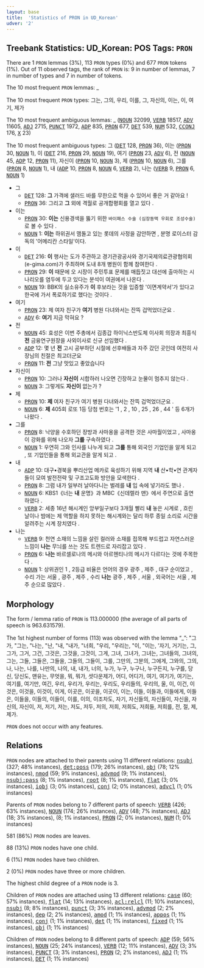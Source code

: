 ```yaml
---
layout: base
title:  'Statistics of PRON in UD_Korean'
udver: '2'
---
```


## Treebank Statistics: UD_Korean: POS Tags: `PRON`

There are 1 `PRON` lemmas (3%), 113 `PRON` types (0%) and 677 `PRON` tokens (1%).
Out of 11 observed tags, the rank of `PRON` is: 9 in number of lemmas, 7 in number of types and 7 in number of tokens.

The 10 most frequent `PRON` lemmas: _

The 10 most frequent `PRON` types:  그는, 그의, 우리, 이를, 그, 자신의, 이는, 이, 여기, 제가

The 10 most frequent ambiguous lemmas: _ (<tt><a href="ko-pos-NOUN.html">NOUN</a></tt> 32099, <tt><a href="ko-pos-VERB.html">VERB</a></tt> 18517, <tt><a href="ko-pos-ADV.html">ADV</a></tt> 11605, <tt><a href="ko-pos-ADJ.html">ADJ</a></tt> 2715, <tt><a href="ko-pos-PUNCT.html">PUNCT</a></tt> 1972, <tt><a href="ko-pos-ADP.html">ADP</a></tt> 835, <tt><a href="ko-pos-PRON.html">PRON</a></tt> 677, <tt><a href="ko-pos-DET.html">DET</a></tt> 539, <tt><a href="ko-pos-NUM.html">NUM</a></tt> 532, <tt><a href="ko-pos-CCONJ.html">CCONJ</a></tt> 176, <tt><a href="ko-pos-X.html">X</a></tt> 23)

The 10 most frequent ambiguous types:  그 (<tt><a href="ko-pos-DET.html">DET</a></tt> 128, <tt><a href="ko-pos-PRON.html">PRON</a></tt> 36), 이는 (<tt><a href="ko-pos-PRON.html">PRON</a></tt> 30, <tt><a href="ko-pos-NOUN.html">NOUN</a></tt> 1), 이 (<tt><a href="ko-pos-DET.html">DET</a></tt> 216, <tt><a href="ko-pos-PRON.html">PRON</a></tt> 29, <tt><a href="ko-pos-NOUN.html">NOUN</a></tt> 19), 여기 (<tt><a href="ko-pos-PRON.html">PRON</a></tt> 23, <tt><a href="ko-pos-ADV.html">ADV</a></tt> 6), 전 (<tt><a href="ko-pos-NOUN.html">NOUN</a></tt> 45, <tt><a href="ko-pos-ADP.html">ADP</a></tt> 12, <tt><a href="ko-pos-PRON.html">PRON</a></tt> 11), 자신이 (<tt><a href="ko-pos-PRON.html">PRON</a></tt> 10, <tt><a href="ko-pos-NOUN.html">NOUN</a></tt> 3), 제 (<tt><a href="ko-pos-PRON.html">PRON</a></tt> 10, <tt><a href="ko-pos-NOUN.html">NOUN</a></tt> 6), 그를 (<tt><a href="ko-pos-PRON.html">PRON</a></tt> 8, <tt><a href="ko-pos-NOUN.html">NOUN</a></tt> 1), 내 (<tt><a href="ko-pos-ADP.html">ADP</a></tt> 10, <tt><a href="ko-pos-PRON.html">PRON</a></tt> 8, <tt><a href="ko-pos-NOUN.html">NOUN</a></tt> 6, <tt><a href="ko-pos-VERB.html">VERB</a></tt> 2), 나는 (<tt><a href="ko-pos-VERB.html">VERB</a></tt> 9, <tt><a href="ko-pos-PRON.html">PRON</a></tt> 6, <tt><a href="ko-pos-NOUN.html">NOUN</a></tt> 1)


* 그
  * <tt><a href="ko-pos-DET.html">DET</a></tt> 128: <b>그</b> 가격에 샐러드 바를 무한으로 먹을 수 있어서 좋은 거 같아요 !
  * <tt><a href="ko-pos-PRON.html">PRON</a></tt> 36: 그리고 <b>그</b> 외에 격월로 공개합평회를 열고 있다 .
* 이는
  * <tt><a href="ko-pos-PRON.html">PRON</a></tt> 30: <b>이는</b> 신용경색을 뚫기 위한 `바이패스 수술 (심장동맥 우회로 조성수술)`로 볼 수 있다 .
  * <tt><a href="ko-pos-NOUN.html">NOUN</a></tt> 1: <b>이는</b> 하위권서 맴돌고 있는 롯데의 사정을 감안하면 , 분명 로이스터 감독의 '어메리칸 스타일'이다.
* 이
  * <tt><a href="ko-pos-DET.html">DET</a></tt> 216: <b>이</b> 행사는 도가 주관하고 경기관광공사와 경기국제의료관광협의회(e-gima.com)가 주최하며 도내 8개 병원이 함께 참여한다 .
  * <tt><a href="ko-pos-PRON.html">PRON</a></tt> 29: <b>이</b> 때문에 오 시장이 주민투표 문제를 매듭짓고 대선에 출마하는 시나리오를 염두에 두고 있다는 분석이 여권에서 나온다 .
  * <tt><a href="ko-pos-NOUN.html">NOUN</a></tt> 19: BBK의 실소유주가 <b>이</b> 후보라는 것을 입증할 '이면계약서'가 있다고 한국에 가서 폭로하기로 했다는 것이다 .
* 여기
  * <tt><a href="ko-pos-PRON.html">PRON</a></tt> 23: 제 여자 친구가 <b>여기</b> 병원 다녀와서는 잔뜩 겁먹었더군요 .
  * <tt><a href="ko-pos-ADV.html">ADV</a></tt> 6: <b>여기</b> 지금 막혀요 ?
* 전
  * <tt><a href="ko-pos-NOUN.html">NOUN</a></tt> 45: 효성은 이번 주총에서 김종갑 하이닉스반도체 이사회 의장과 최흥식 <b>전</b> 금융연구원장을 사외이사로 신규 선임했다 .
  * <tt><a href="ko-pos-ADP.html">ADP</a></tt> 12: 몇 년 <b>전</b> 고시 공부하던 시절에 선후배들과 자주 갔던 곳인데 여전히 사장님의 친절은 최고더군요
  * <tt><a href="ko-pos-PRON.html">PRON</a></tt> 11: <b>전</b> 그냥 맛있고 좋았습니다
* 자신이
  * <tt><a href="ko-pos-PRON.html">PRON</a></tt> 10: 그러나 <b>자신이</b> 시합하러 나오면 긴장하고 눈물이 멈추지 않는다 .
  * <tt><a href="ko-pos-NOUN.html">NOUN</a></tt> 3: 그렇게도 <b>자신이</b> 없는가 ?
* 제
  * <tt><a href="ko-pos-PRON.html">PRON</a></tt> 10: <b>제</b> 여자 친구가 여기 병원 다녀와서는 잔뜩 겁먹었더군요 .
  * <tt><a href="ko-pos-NOUN.html">NOUN</a></tt> 6: <b>제</b> 405회 로또 1등 당첨 번호는 '1 , 2 , 10 , 25 , 26 , 44 ' 등 6개가 나왔다 .
* 그를
  * <tt><a href="ko-pos-PRON.html">PRON</a></tt> 8: 낙양을 수호하던 장방과 사마옹을 공격한 것은 사마월이었고 , 사마옹이 강화를 위해 나오자 <b>그를</b> 구속하였다 .
  * <tt><a href="ko-pos-NOUN.html">NOUN</a></tt> 1: 우연히 그와 인사를 나누게 되고 <b>그를</b> 통해 외국인 기업인을 알게 되고 , 또 기업인들을 통해 외교관을 알게 되고 .
* 내
  * <tt><a href="ko-pos-ADP.html">ADP</a></tt> 10: 대구•경북을 뿌리산업 메카로 육성하기 위해 지역 <b>내</b> 산•학•연 관계자들이 모여 발전전략 및 구조고도화 방안을 모색한다 .
  * <tt><a href="ko-pos-PRON.html">PRON</a></tt> 8: 그럼 내가 일부러 날아다니는 벌레를 <b>내</b> 입 속에 넣기라도 했나 .
  * <tt><a href="ko-pos-NOUN.html">NOUN</a></tt> 6: KBS1《너는 <b>내</b> 운명》과 MBC《신데렐라 맨》에서 주연으로 출연하였다 .
  * <tt><a href="ko-pos-VERB.html">VERB</a></tt> 2: 세종 16년 해시계인 앙부일구보다 3개월 빨리 <b>내</b> 놓은 시계로 , 흐린 날이나 밤에는 제 역할을 하지 못하는 해시계와는 달리 하루 종일 소리로 시간을 알려주는 시계 장치였다 .
* 나는
  * <tt><a href="ko-pos-VERB.html">VERB</a></tt> 9: 천연 소재의 느낌을 살린 컬러와 소재를 접목해 부드럽고 자연스러운 느낌이 <b>나는</b> 무늬를 쓰는 것도 트렌드로 자리잡고 있다 .
  * <tt><a href="ko-pos-PRON.html">PRON</a></tt> 6: <b>나는</b> 바르셀로나의 메시와 아르헨티나의 메시가 다르다는 것에 주목한다 .
  * <tt><a href="ko-pos-NOUN.html">NOUN</a></tt> 1: 상위권인 1 , 2등급 비율은 언어의 경우 광주 , 제주 , 대구 순이었고 , 수리 가는 서울 , 광주 , 제주 , 수리 <b>나는</b> 광주 , 제주 , 서울 , 외국어는 서울 , 제주 순으로 많았다 .

## Morphology

The form / lemma ratio of `PRON` is 113.000000 (the average of all parts of speech is 963.631579).

The 1st highest number of forms (113) was observed with the lemma “_”: "그가, "그는, "나는, "난, "내, "내가, "너희, "우리, "우리는, "이, "이는, '자기, 거기는, 그, 그가, 그거, 그건, 그것은, 그것을, 그것이, 그게, 그녀, 그녀가, 그녀는, 그녀들의, 그녀의, 그는, 그들, 그들은, 그들을, 그들의, 그들이, 그를, 그만의, 그분의, 그에게, 그와의, 그의, 나, 나는, 나를, 나만의, 나의, 내, 내가, 너의, 누가, 누구, 누구나, 누구든지, 누구를, 당신, 당신도, 맨유는, 무엇을, 뭐, 뭐가, 셧다운제가, 어디, 어디가, 여기, 여기가, 여기는, 여기를, 여기만, 여긴, 우리, 우리가, 우리는, 우리도, 우리들의, 우리의, 울, 이, 이건, 이것은, 이것을, 이것이, 이게, 이곳은, 이곳을, 이곳이, 이는, 이들, 이들과, 이들에게, 이들은, 이들을, 이들의, 이들이, 이를, 이의, 이조차도, 자기, 자신들의, 자신들이, 자신을, 자신의, 자신이, 저, 저기, 저는, 저도, 저두, 저의, 저희, 저희도, 저희들, 저희를, 전, 절, 제, 제가.

`PRON` does not occur with any features.


## Relations

`PRON` nodes are attached to their parents using 11 different relations: <tt><a href="ko-dep-nsubj.html">nsubj</a></tt> (327; 48% instances), <tt><a href="ko-dep-det-poss.html">det:poss</a></tt> (179; 26% instances), <tt><a href="ko-dep-obj.html">obj</a></tt> (78; 12% instances), <tt><a href="ko-dep-nmod.html">nmod</a></tt> (59; 9% instances), <tt><a href="ko-dep-advmod.html">advmod</a></tt> (9; 1% instances), <tt><a href="ko-dep-nsubj-pass.html">nsubj:pass</a></tt> (8; 1% instances), <tt><a href="ko-dep-root.html">root</a></tt> (8; 1% instances), <tt><a href="ko-dep-flat.html">flat</a></tt> (3; 0% instances), <tt><a href="ko-dep-iobj.html">iobj</a></tt> (3; 0% instances), <tt><a href="ko-dep-conj.html">conj</a></tt> (2; 0% instances), <tt><a href="ko-dep-advcl.html">advcl</a></tt> (1; 0% instances)

Parents of `PRON` nodes belong to 7 different parts of speech: <tt><a href="ko-pos-VERB.html">VERB</a></tt> (426; 63% instances), <tt><a href="ko-pos-NOUN.html">NOUN</a></tt> (174; 26% instances), <tt><a href="ko-pos-ADV.html">ADV</a></tt> (48; 7% instances), <tt><a href="ko-pos-ADJ.html">ADJ</a></tt> (18; 3% instances),  (8; 1% instances), <tt><a href="ko-pos-PRON.html">PRON</a></tt> (2; 0% instances), <tt><a href="ko-pos-NUM.html">NUM</a></tt> (1; 0% instances)

581 (86%) `PRON` nodes are leaves.

88 (13%) `PRON` nodes have one child.

6 (1%) `PRON` nodes have two children.

2 (0%) `PRON` nodes have three or more children.

The highest child degree of a `PRON` node is 3.

Children of `PRON` nodes are attached using 13 different relations: <tt><a href="ko-dep-case.html">case</a></tt> (60; 57% instances), <tt><a href="ko-dep-flat.html">flat</a></tt> (14; 13% instances), <tt><a href="ko-dep-acl-relcl.html">acl:relcl</a></tt> (11; 10% instances), <tt><a href="ko-dep-nsubj.html">nsubj</a></tt> (8; 8% instances), <tt><a href="ko-dep-punct.html">punct</a></tt> (3; 3% instances), <tt><a href="ko-dep-advmod.html">advmod</a></tt> (2; 2% instances), <tt><a href="ko-dep-dep.html">dep</a></tt> (2; 2% instances), <tt><a href="ko-dep-amod.html">amod</a></tt> (1; 1% instances), <tt><a href="ko-dep-appos.html">appos</a></tt> (1; 1% instances), <tt><a href="ko-dep-conj.html">conj</a></tt> (1; 1% instances), <tt><a href="ko-dep-det.html">det</a></tt> (1; 1% instances), <tt><a href="ko-dep-fixed.html">fixed</a></tt> (1; 1% instances), <tt><a href="ko-dep-obj.html">obj</a></tt> (1; 1% instances)

Children of `PRON` nodes belong to 8 different parts of speech: <tt><a href="ko-pos-ADP.html">ADP</a></tt> (59; 56% instances), <tt><a href="ko-pos-NOUN.html">NOUN</a></tt> (25; 24% instances), <tt><a href="ko-pos-VERB.html">VERB</a></tt> (12; 11% instances), <tt><a href="ko-pos-ADV.html">ADV</a></tt> (3; 3% instances), <tt><a href="ko-pos-PUNCT.html">PUNCT</a></tt> (3; 3% instances), <tt><a href="ko-pos-PRON.html">PRON</a></tt> (2; 2% instances), <tt><a href="ko-pos-ADJ.html">ADJ</a></tt> (1; 1% instances), <tt><a href="ko-pos-DET.html">DET</a></tt> (1; 1% instances)

